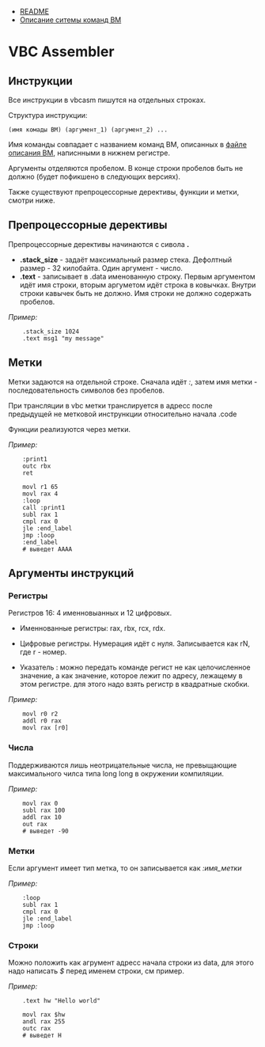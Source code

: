 - [README](README.md)
- [Описание ситемы команд ВМ](VM_Commands.md) 

# VBC Assembler

## Инструкции

Все инструкции в vbcasm пишутся на отдельных строках.

Структура инструкции: 

`(имя комады ВМ) (аргумент_1) (аргумент_2) ...` 

Имя команды совпадает с названием команд ВМ, описанных в [файле описания ВМ](VM_Commands.md),  написнными в нижнем регистре.

Аргументы отделяются пробелом. В конце строки пробелов быть не должно (будет пофикшено в следующих версиях). 

Также существуют препроцессорные дерективы, функции и метки, смотри ниже.

## Препроцессорные дерективы

Препроцессорные дерективы начинаются с сивола **.**

- **.stack_size** - задаёт максимальный размер стека. Дефолтный размер - 32 килобайта. Один аргумент - число.
- **.text** - записывает в .data именованную строку. Первым аргументом идёт имя строки, вторым аргуметом идёт строка в ковычках. Внутри строки кавычек быть не должно. Имя строки не должно содержать пробелов.

*Пример:*

		.stack_size 1024
		.text msg1 "my message"
## Метки

Метки задаются на отдельной строке. Сначала идёт *:*, затем имя метки - последовательность символов без пробелов.

При трансляции в vbc метки транслируется в адресс после предыдущей не метковой инстрункции относительно начала .code

Функции реализуются через метки.

*Пример:*

		:print1
		outc rbx
		ret
		
		movl r1 65
		movl rax 4
		:loop
		call :print1
		subl rax 1
		cmpl rax 0
		jle :end_label
		jmp :loop
		:end_label
		# выведет AAAA

## Аргументы инструкций

### Регистры

Регистров 16: 4 именновыанных и 12 цифровых. 

- Именнованные регистры: rax, rbx, rcx, rdx.

- Цифровые регистры. Нумерация идёт с нуля. Записывается как rN, где r - номер. 

- Указатель : можно передать команде регист не как целочисленное значение, а как значение, которое лежит по адресу, лежащему в этом регистре. для этого надо взять регистр в квадратные скобки.

*Пример:*

		movl r0 r2
		addl r0 rax
		movl rax [r0]
### Числа

Поддерживаются лишь неотрицательные числа, не превыщающие максимального чилса типа long long в окружении компиляции. 

*Пример:*

		movl rax 0
		subl rax 100
		addl rax 10
		out rax
		# выведет -90
### Метки

Если аргумент имеет тип метка, то он записывается как *:имя_метки*

*Пример:*

		:loop
		subl rax 1
		cmpl rax 0
		jle :end_label
		jmp :loop
### Строки

Можно положить как агрумент адресс начала строки из data, для этого надо написать *$* перед именем строки, см пример.



*Пример:*

		.text hw "Hello world"
		
		movl rax $hw
		andl rax 255
		outc rax
		# выведет H